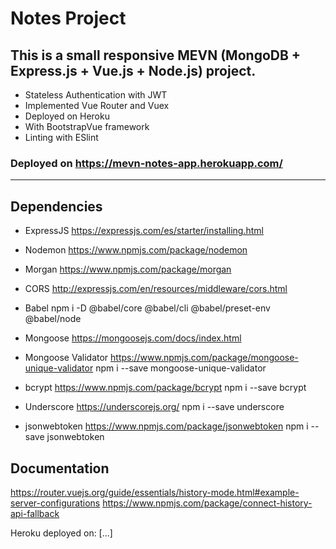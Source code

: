 # Notes Project

## This is a small responsive MEVN (MongoDB + Express.js + Vue.js + Node.js) project.

- Stateless Authentication with JWT
- Implemented Vue Router and Vuex
- Deployed on Heroku
- With BootstrapVue framework
- Linting with ESlint

### Deployed on https://mevn-notes-app.herokuapp.com/

*************************************

## Dependencies

- ExpressJS
https://expressjs.com/es/starter/installing.html

- Nodemon
https://www.npmjs.com/package/nodemon

- Morgan
https://www.npmjs.com/package/morgan

- CORS
http://expressjs.com/en/resources/middleware/cors.html

- Babel
npm i -D @babel/core @babel/cli @babel/preset-env @babel/node

- Mongoose
https://mongoosejs.com/docs/index.html

- Mongoose Validator
https://www.npmjs.com/package/mongoose-unique-validator
npm i --save mongoose-unique-validator

- bcrypt
https://www.npmjs.com/package/bcrypt
npm i --save bcrypt

- Underscore
https://underscorejs.org/
npm i --save underscore

- jsonwebtoken
https://www.npmjs.com/package/jsonwebtoken
npm i --save jsonwebtoken

## Documentation

https://router.vuejs.org/guide/essentials/history-mode.html#example-server-configurations
https://www.npmjs.com/package/connect-history-api-fallback

Heroku deployed on:
[...]
